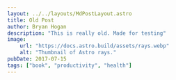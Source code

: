 ```yaml
---
layout: ../../layouts/MdPostLayout.astro
title: Old Post
author: Bryan Hogan
description: "This is really old. Made for testing"
image:
    url: "https://docs.astro.build/assets/rays.webp"
    alt: "Thumbnail of Astro rays."
pubDate: 2017-07-15
tags: ["book", "productivity", "health"]
---
```

